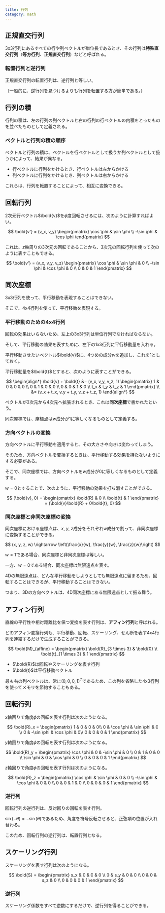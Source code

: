 ```yaml
---
title: 行列
category: math
---
```


## 正規直交行列

3x3行列にあるすべての行や列ベクトルが単位長であるとき、その行列は**特殊直交行列**（**等方行列**、**正規直交行列**）などと呼ばれる。

### 転置行列と逆行列

正規直交行列の転置行列は、逆行列と等しい。

（一般的に、逆行列を見つけるよりも行列を転置する方が簡単である。）

## 行列の積

行列の積は、左の行列の列ベクトルと右の行列の行ベクトルの内積をとったものを並べたものとして定義される。

### ベクトルと行列の積の順序

ベクトルと行列の積は、ベクトルを行ベクトルとして扱うか列ベクトルとして扱うかによって、結果が異なる。

- 行ベクトルに行列をかけるとき、行ベクトルは左からかける
- 列ベクトルに行列をかけるとき、列ベクトルは右からかける

これらは、行列を転置することによって、相互に変換できる。

## 回転行列

2次元行ベクトル$\bold{v}$を$\phi$度回転させるには、次のように計算すればよい。

$$
\bold{v'} = (v_x, v_y) \begin{pmatrix}
\cos \phi & \sin \phi \\
-\sin \phi & \cos \phi
\end{pmatrix}
$$

これは、$z$軸周りの3次元の回転であることから、3次元の回転行列を使って次のように表すこともできる。

$$
\bold{v'} = (v_x, v_y, v_z) \begin{pmatrix}
\cos \phi & \sin \phi & 0 \\
-\sin \phi & \cos \phi & 0 \\
0 & 0 & 1
\end{pmatrix}
$$

## 同次座標

3x3行列を使って、平行移動を表現することはできない。

そこで、4x4行列を使って、平行移動を表現する。

### 平行移動のための4x4行列

回転の効果はいらないため、左上の3x3行列は単位行列でなければならない。

そして、平行移動の効果を表すために、左下の1x3行列に平行移動量を入れる。

平行移動させたいベクトル$\bold{v}$に、4つめの成分$w$を追加し、これを1としておく。

平行移動量を$\bold{t}$とすると、次のように表すことができる。

$$
\begin{align*}
\bold{v} + \bold{t} &= (v_x, v_y, v_z, 1) \begin{pmatrix}
1 & 0 & 0 & 0 \\
0 & 1 & 0 & 0 \\
0 & 0 & 1 & 0 \\
t_x & t_y & t_z & 1
\end{pmatrix} \\
&= (v_x + t_x, v_y + t_y, v_z + t_z, 1)
\end{align*}
$$

ベクトルが3次元から4次元へ拡張されるとき、これは**同次座標**で書かれたという。

同次座標では、座標点は$w$成分が1に等しくなるものとして定義する。

### 方向ベクトルの変換

方向ベクトルに平行移動を適用すると、その大きさや向きは変わってしまう。

そのため、方向ベクトルを変換するときは、平行移動する効果を持たないようにする必要がある。

そこで、同次座標では、方向ベクトルを$w$成分が0に等しくなるものとして定義する。

$w = 0$とすることで、次のように、平行移動の効果を打ち消すことができる。

$$
(\bold{v}, 0) = \begin{pmatrix}
\bold{R} & 0 \\
\bold{t} & 1
\end{pmatrix} = (\bold{v}\bold{R} + 0\bold{t}, 0)
$$

### 同次座標と非同次座標の変換

同次座標における座標点は、$x$, $y$, $z$成分をそれぞれ$w$成分で割って、非同次座標に変換することができる。

$$
(x, y, z, w) \rightarrow \left(\frac{x}{w}, \frac{y}{w}, \frac{z}{w}\right)
$$

$w = 1$である場合、同次座標と非同次座標は等しい。

一方、$w = 0$である場合、同次座標は無限遠点を表す。

4Dの無限遠点は、どんな平行移動をしようとしても無限遠点に留まるため、回転することはできるが、平行移動することはできない。

つまり、3Dの方向ベクトルは、4D同次座標にある無限遠点として振る舞う。

## アフィン行列

直線の平行性や相対距離比を保つ変換を表す行列は、**アフィン行列**と呼ばれる。

どのアフィン変換行列も、平行移動、回転、スケーリング、せん断を表す4x4行列を連結するだけで生成することができる。

$$
\bold{M}_{affine} = \begin{pmatrix}
  \bold{R}_{3 \times 3} & \bold{0} \\
  \bold{t}_{1 \times 3} & 1
\end{pmatrix}
$$

- $\bold{R}$は回転やスケーリングを表す行列
- $\bold{t}$は平行移動ベクトル

最も右の列ベクトルは、常に$(0, 0, 0, 1)^T$であるため、この列を省略した4x3行列を使ってメモリを節約することもある。

## 回転行列

$x$軸回りで角度$\phi$の回転を表す行列は次のようになる。

$$
\bold{R}_x = \begin{pmatrix}
1 & 0 & 0  & 0\\
0 & \cos \phi & \sin \phi & 0 \\
0 & -\sin \phi & \cos \phi  & 0\\
0 & 0 & 0 & 1
\end{pmatrix}
$$

$y$軸回りで角度$\phi$の回転を表す行列は次のようになる。

$$
\bold{R}_y = \begin{pmatrix}
\cos \phi & 0 & -\sin \phi & 0 \\
0 & 1 & 0 & 0 \\
\sin \phi & 0 & \cos \phi & 0 \\
0 & 0 & 0 & 1
\end{pmatrix}
$$

$z$軸回りで角度$\phi$の回転を表す行列は次のようになる。

$$
\bold{R}_z = \begin{pmatrix}
\cos \phi & \sin \phi & 0 & 0 \\
-\sin \phi & \cos \phi & 0 & 0 \\
0 & 0 & 1 & 0 \\
0 & 0 & 0 & 1
\end{pmatrix}
$$

### 逆行列

回転行列の逆行列は、反対回りの回転を表す行列。

$\sin(-\theta) = -\sin(\theta)$であるため、角度を符号反転させると、正弦項の位置が入れ替わる。

このため、回転行列の逆行列は、転置行列となる。

## スケーリング行列

スケーリングを表す行列は次のようになる。

$$
\bold{S} = \begin{pmatrix}
s_x & 0 & 0 & 0 \\
0 & s_y & 0 & 0 \\
0 & 0 & s_z & 0 \\
0 & 0 & 0 & 1
\end{pmatrix}
$$

### 逆行列

スケーリング係数をすべて逆数にするだけで、逆行列を得ることができる。

